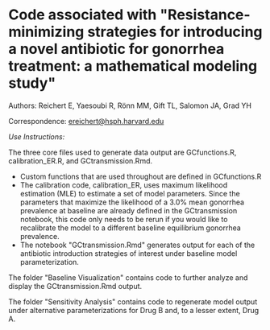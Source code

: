 # Code associated with "Resistance-minimizing strategies for introducing a novel antibiotic for gonorrhea treatment: a mathematical modeling study"

Authors: Reichert E, Yaesoubi R, Rönn MM, Gift TL, Salomon JA, Grad YH

Correspondence: ereichert@hsph.harvard.edu

*Use Instructions:*

The three core files used to generate data output are GCfunctions.R, calibration_ER.R, and GCtransmission.Rmd. 
- Custom functions that are used throughout are defined in GCfunctions.R
- The calibration code, calibration_ER, uses maximum likelihood estimation (MLE) to estimate a set of model parameters. Since the parameters that maximize the likelihood of a 3.0% mean gonorrhea prevalence at baseline are already defined in the GCtransmission notebook, this code only needs to be rerun if you would like to recalibrate the model to a different baseline equilibrium gonorrhea prevalence.
- The notebook "GCtransmission.Rmd" generates output for each of the antibiotic introduction strategies of interest under baseline model parameterization.

The folder "Baseline Visualization" contains code to further analyze and display the GCtransmission.Rmd output.

The folder "Sensitivity Analysis" contains code to regenerate model output under alternative parameterizations for Drug B and, to a lesser extent, Drug A.
